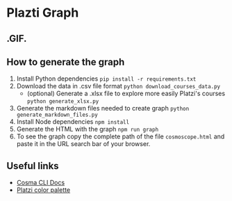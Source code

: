 # Plazti Graph

## .GIF.

## How to generate the graph

1. Install Python dependencies `pip install -r requirements.txt`
1. Download the data in .csv file format  `python download_courses_data.py`
    - (optional) Generate a .xlsx file to explore more easily Platzi's courses `python generate_xlsx.py`
1. Generate the markdown files needed to create graph `python generate_markdown_files.py`
1. Install Node dependencies `npm install`
1. Generate the HTML with the graph `npm run graph`
1. To see the graph copy the complete path of the file `cosmoscope.html` and paste it in the URL search bar of your browser.

## Useful links

- [Cosma CLI Docs](https://cosma.graphlab.fr/en/docs/cli/user-manual/)
- [Platzi color palette](https://platzi.com/tutoriales/1228-fundamentos-diseno/7447-sabes-cuales-son-los-colores-de-platzi/)